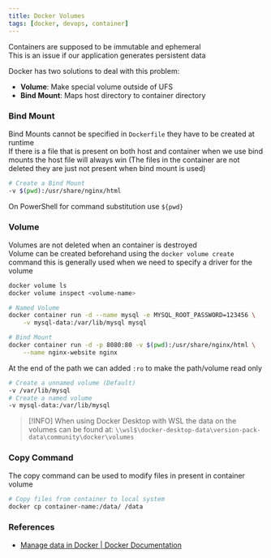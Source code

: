 ```yaml
---
title: Docker Volumes
tags: [docker, devops, container]
---
```


Containers are supposed to be immutable and ephemeral  
This is an issue if our application generates persistent data

Docker has two solutions to deal with this problem:

* **Volume**: Make special volume outside of UFS
* **Bind Mount**: Maps host directory to container directory

### Bind Mount

Bind Mounts cannot be specified in `Dockerfile` they have to be created at runtime  
If there is a file that is present on both host and container when we use bind mounts the host file will always win (The files in the container are not deleted they are just not present when bind mount is used)

```bash
# Create a Bind Mount
-v $(pwd):/usr/share/nginx/html
```

On PowerShell for command substitution use `${pwd}`

### Volume

Volumes are not deleted when an container is destroyed  
Volume can be created beforehand using the `docker volume create` command this is generally used when we need to specify a driver for the volume

````bash
docker volume ls
docker volume inspect <volume-name>

# Named Volume
docker container run -d --name mysql -e MYSQL_ROOT_PASSWORD=123456 \
	-v mysql-data:/var/lib/mysql mysql

# Bind Mount
docker container run -d -p 8080:80 -v $(pwd):/usr/share/nginx/html \
	--name nginx-website nginx
````

At the end of the path we can added `:ro` to make the path/volume read only

````bash
# Create a unnamed volume (Default)
-v /var/lib/mysql 
# Create a named volume
-v mysql-data:/var/lib/mysql
````

 > [!INFO]
 > When using Docker Desktop with WSL the data on the volumes can be found at: `\\wsl$\docker-desktop-data\version-pack-data\community\docker\volumes`

### Copy Command

The copy command can be used to modify files in present in container volume

```bash
# Copy files from container to local system
docker cp container-name:/data/ /data
```

### References

- [Manage data in Docker | Docker Documentation](https://docs.docker.com/storage/)